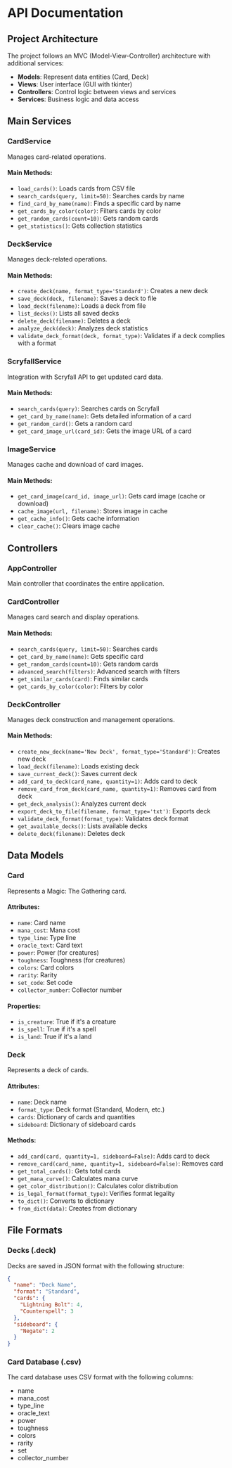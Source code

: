 # API Documentation

## Project Architecture

The project follows an MVC (Model-View-Controller) architecture with additional services:

- **Models**: Represent data entities (Card, Deck)
- **Views**: User interface (GUI with tkinter)
- **Controllers**: Control logic between views and services
- **Services**: Business logic and data access

## Main Services

### CardService

Manages card-related operations.

#### Main Methods:

- `load_cards()`: Loads cards from CSV file
- `search_cards(query, limit=50)`: Searches cards by name
- `find_card_by_name(name)`: Finds a specific card by name
- `get_cards_by_color(color)`: Filters cards by color
- `get_random_cards(count=10)`: Gets random cards
- `get_statistics()`: Gets collection statistics

### DeckService

Manages deck-related operations.

#### Main Methods:

- `create_deck(name, format_type='Standard')`: Creates a new deck
- `save_deck(deck, filename)`: Saves a deck to file
- `load_deck(filename)`: Loads a deck from file
- `list_decks()`: Lists all saved decks
- `delete_deck(filename)`: Deletes a deck
- `analyze_deck(deck)`: Analyzes deck statistics
- `validate_deck_format(deck, format_type)`: Validates if a deck complies with a format

### ScryfallService

Integration with Scryfall API to get updated card data.

#### Main Methods:

- `search_cards(query)`: Searches cards on Scryfall
- `get_card_by_name(name)`: Gets detailed information of a card
- `get_random_card()`: Gets a random card
- `get_card_image_url(card_id)`: Gets the image URL of a card

### ImageService

Manages cache and download of card images.

#### Main Methods:

- `get_card_image(card_id, image_url)`: Gets card image (cache or download)
- `cache_image(url, filename)`: Stores image in cache
- `get_cache_info()`: Gets cache information
- `clear_cache()`: Clears image cache

## Controllers

### AppController

Main controller that coordinates the entire application.

### CardController

Manages card search and display operations.

#### Main Methods:

- `search_cards(query, limit=50)`: Searches cards
- `get_card_by_name(name)`: Gets specific card
- `get_random_cards(count=10)`: Gets random cards
- `advanced_search(filters)`: Advanced search with filters
- `get_similar_cards(card)`: Finds similar cards
- `get_cards_by_color(color)`: Filters by color

### DeckController

Manages deck construction and management operations.

#### Main Methods:

- `create_new_deck(name='New Deck', format_type='Standard')`: Creates new deck
- `load_deck(filename)`: Loads existing deck
- `save_current_deck()`: Saves current deck
- `add_card_to_deck(card_name, quantity=1)`: Adds card to deck
- `remove_card_from_deck(card_name, quantity=1)`: Removes card from deck
- `get_deck_analysis()`: Analyzes current deck
- `export_deck_to_file(filename, format_type='txt')`: Exports deck
- `validate_deck_format(format_type)`: Validates deck format
- `get_available_decks()`: Lists available decks
- `delete_deck(filename)`: Deletes deck

## Data Models

### Card

Represents a Magic: The Gathering card.

#### Attributes:

- `name`: Card name
- `mana_cost`: Mana cost
- `type_line`: Type line
- `oracle_text`: Card text
- `power`: Power (for creatures)
- `toughness`: Toughness (for creatures)
- `colors`: Card colors
- `rarity`: Rarity
- `set_code`: Set code
- `collector_number`: Collector number

#### Properties:

- `is_creature`: True if it's a creature
- `is_spell`: True if it's a spell
- `is_land`: True if it's a land

### Deck

Represents a deck of cards.

#### Attributes:

- `name`: Deck name
- `format_type`: Deck format (Standard, Modern, etc.)
- `cards`: Dictionary of cards and quantities
- `sideboard`: Dictionary of sideboard cards

#### Methods:

- `add_card(card, quantity=1, sideboard=False)`: Adds card to deck
- `remove_card(card_name, quantity=1, sideboard=False)`: Removes card
- `get_total_cards()`: Gets total cards
- `get_mana_curve()`: Calculates mana curve
- `get_color_distribution()`: Calculates color distribution
- `is_legal_format(format_type)`: Verifies format legality
- `to_dict()`: Converts to dictionary
- `from_dict(data)`: Creates from dictionary

## File Formats

### Decks (.deck)

Decks are saved in JSON format with the following structure:

```json
{
  "name": "Deck Name",
  "format": "Standard",
  "cards": {
    "Lightning Bolt": 4,
    "Counterspell": 3
  },
  "sideboard": {
    "Negate": 2
  }
}
```

### Card Database (.csv)

The card database uses CSV format with the following columns:

- name
- mana_cost
- type_line
- oracle_text
- power
- toughness
- colors
- rarity
- set
- collector_number
